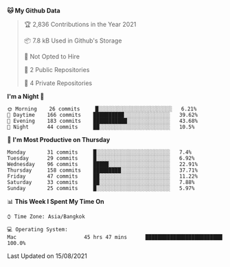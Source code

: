 <!--START_SECTION:waka-->
**🐱 My Github Data** 

> 🏆 2,836 Contributions in the Year 2021
 > 
> 📦 7.8 kB Used in Github's Storage 
 > 
> 🚫 Not Opted to Hire
 > 
> 📜 2 Public Repositories 
 > 
> 🔑 4 Private Repositories  
 > 
**I'm a Night 🦉** 

```text
🌞 Morning    26 commits     █░░░░░░░░░░░░░░░░░░░░░░░░   6.21% 
🌆 Daytime    166 commits    ██████████░░░░░░░░░░░░░░░   39.62% 
🌃 Evening    183 commits    ███████████░░░░░░░░░░░░░░   43.68% 
🌙 Night      44 commits     ██░░░░░░░░░░░░░░░░░░░░░░░   10.5%

```
📅 **I'm Most Productive on Thursday** 

```text
Monday       31 commits     █░░░░░░░░░░░░░░░░░░░░░░░░   7.4% 
Tuesday      29 commits     █░░░░░░░░░░░░░░░░░░░░░░░░   6.92% 
Wednesday    96 commits     █████░░░░░░░░░░░░░░░░░░░░   22.91% 
Thursday     158 commits    █████████░░░░░░░░░░░░░░░░   37.71% 
Friday       47 commits     ██░░░░░░░░░░░░░░░░░░░░░░░   11.22% 
Saturday     33 commits     ██░░░░░░░░░░░░░░░░░░░░░░░   7.88% 
Sunday       25 commits     █░░░░░░░░░░░░░░░░░░░░░░░░   5.97%

```


📊 **This Week I Spent My Time On** 

```text
⌚︎ Time Zone: Asia/Bangkok

💻 Operating System: 
Mac                      45 hrs 47 mins      █████████████████████████   100.0%

```


 Last Updated on 15/08/2021
<!--END_SECTION:waka-->